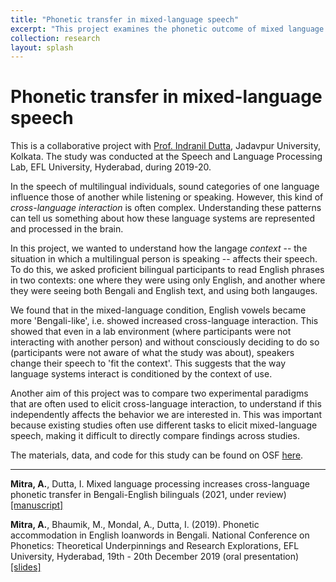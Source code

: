 ```yaml
---
title: "Phonetic transfer in mixed-language speech"
excerpt: "This project examines the phonetic outcome of mixed language processing in the speech of multilingual individuals."
collection: research
layout: splash
---
```


Phonetic transfer in mixed-language speech
==

This is a collaborative project with [Prof. Indranil Dutta](https://duttalab.github.io/indranil.html), Jadavpur University, Kolkata. The study was conducted at the Speech and Language Processing Lab, EFL University, Hyderabad, during 2019-20. 

In the speech of multilingual individuals, sound categories of one language influence those of another while listening or speaking. However, this kind of *cross-language interaction* is often complex. Understanding these patterns can tell us something about how these language systems are represented and processed in the brain. 

In this project, we wanted to understand how the langage *context* -- the situation in which a multilingual person is speaking -- affects their speech. To do this, we asked proficient bilingual participants to read English phrases in two contexts: one where they were using only English, and another where they were seeing both Bengali and English text, and using both langauges.

We found that in the mixed-language condition, English vowels became more 'Bengali-like', i.e. showed increased cross-language interaction. This showed that even in a lab environment (where participants were not interacting with another person) and without consciously deciding to do so (participants were not aware of what the study was about), speakers change their speech to 'fit the context'. This suggests that the way language systems interact is conditioned by the context of use. 

Another aim of this project was to compare two experimental paradigms that are often used to elicit cross-language interaction, to understand if this independently affects the behavior we are interested in. This was important because existing studies often use different tasks to elicit mixed-language speech, making it difficult to directly compare findings across studies. 



The materials, data, and code for this study can be found on OSF [here](https://osf.io/dsb2x/).


---
**Mitra, A.**, Dutta, I. Mixed language processing increases cross-language phonetic transfer in Bengali-English bilinguals (2021, under review) [[manuscript]]()


**Mitra, A.**, Bhaumik, M., Mondal, A., Dutta, I. (2019). Phonetic accommodation in English loanwords
in Bengali. National Conference on Phonetics: Theoretical Underpinnings and Research Explorations,
EFL University, Hyderabad, 19th - 20th December 2019 (oral presentation) [[slides]]()